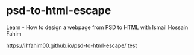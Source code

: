 # psd-to-html-escape
Learn - How to design a webpage from PSD to HTML with Ismail Hossain Fahim

https://ihfahim00.github.io/psd-to-html-escape/ test
